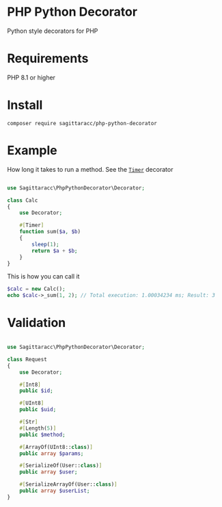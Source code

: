 # PHP Python Decorator
Python style decorators for PHP

# Requirements
PHP 8.1 or higher

# Install
`composer require sagittaracc/php-python-decorator`

# Example
How long it takes to run a method. See the [`Timer`](https://github.com/sagittaracc/php-python-decorator/blob/main/tests/decorators/Timer.php) decorator
```php

use Sagittaracc\PhpPythonDecorator\Decorator;

class Calc
{
    use Decorator;

    #[Timer]
    function sum($a, $b)
    {
        sleep(1);
        return $a + $b;
    }
}
```
This is how you can call it
```php
$calc = new Calc();
echo $calc->_sum(1, 2); // Total execution: 1.00034234 ms; Result: 3
```

# Validation
```php

use Sagittaracc\PhpPythonDecorator\Decorator;

class Request
{
    use Decorator;

    #[Int8]
    public $id;

    #[UInt8]
    public $uid;

    #[Str]
    #[Length(5)]
    public $method;

    #[ArrayOf(UInt8::class)]
    public array $params;

    #[SerializeOf(User::class)]
    public array $user;

    #[SerializeArrayOf(User::class)]
    public array $userList;
}
```